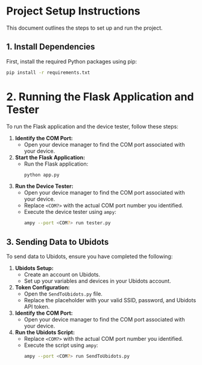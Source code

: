 # Project Setup Instructions

This document outlines the steps to set up and run the project.

## 1. Install Dependencies

First, install the required Python packages using pip:

```bash
pip install -r requirements.txt
```

# 2. Running the Flask Application and Tester

To run the Flask application and the device tester, follow these steps:

1.  **Identify the COM Port:**
    * Open your device manager to find the COM port associated with your device.
2.  **Start the Flask Application:**
    * Run the Flask application:
        ```bash
        python app.py
        ```
3.  **Run the Device Tester:**
    * Open your device manager to find the COM port associated with your device.
    * Replace `<COM?>` with the actual COM port number you identified.
    * Execute the device tester using `ampy`:
        ```bash
        ampy --port <COM?> run tester.py
        ```
## 3. Sending Data to Ubidots

To send data to Ubidots, ensure you have completed the following:

1.  **Ubidots Setup:**
    * Create an account on Ubidots.
    * Set up your variables and devices in your Ubidots account.
2.  **Token Configuration:**
    * Open the `SendToUbidots.py` file.
    * Replace the placeholder with your valid SSID, password, and Ubidots API token.
3.  **Identify the COM Port:**
    * Open your device manager to find the COM port associated with your device.
4.  **Run the Ubidots Script:**
    * Replace `<COM?>` with the actual COM port number you identified.
    * Execute the script using `ampy`:
        ```bash
        ampy --port <COM?> run SendToUbidots.py
        ```

